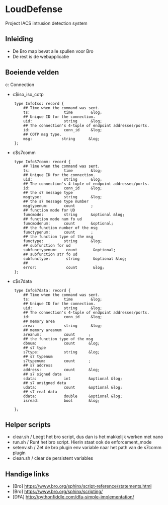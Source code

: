 # LoudDefense
Project IACS intrusion detection system

## Inleiding
* De Bro map bevat alle spullen voor Bro
* De rest is de webapplicatie

## Boeiende velden
c: Connection
* c$iso_iso_cotp
```
    type InfoIso: record {
		## Time when the command was sent.
		ts:               time        &log;
		## Unique ID for the connection.
		uid:              string      &log;
		## The connection's 4-tuple of endpoint addresses/ports.
		id:               conn_id     &log;
		## COTP msg type.
		msg:             string      &log;
    };
```
* c$s7comm
```
    type InfoS7comm: record {
		## Time when the command was sent.
		ts:               time        &log;
		## Unique ID for the connection.
		uid:              string      &log;
		## The connection's 4-tuple of endpoint addresses/ports.
		id:               conn_id     &log;
		## the s7 message type
		msgtype:          string      &log;
		## the s7 message type number
		msgtypenum:       count       ;
        ## function mode for UD
        funcmode:         string      &optional &log;
        ## function mode num fo ud
        funcmodenum:      count       &optional;
		## the function number of the msg
		functypenum:      count       ;
		## the function type of the msg
		functype:         string      &log;
        ## subfunction for ud
        subfunctypenum:    count       &optional;
        ## subfunction str fo ud
        subfunctype:       string      &optional &log;
		##
		error:             count       &log;
    };
```
* c$s7data
```
    type InfoS7data: record {
  		## Time when the command was sent.
  		ts:               time        &log;
  		## Unique ID for the connection.
  		uid:              string      &log;
  		## The connection's 4-tuple of endpoint addresses/ports.
  		id:               conn_id     &log;
  		## memory area
  		area:             string      &log;
  		## memory areanum
  		areanum:          count      ;
  		## the function type of the msg
  		dbnum:            count      &log;
  		## s7 type
  		s7type: 		  string     &log;
  		## s7 typenum
  		s7typenum:        count      ;
  		## s7 address
  		address:          count      &log;
  		## s7 signed data
  		sdata:            int        &optional &log;
  		## s7 unsigned data
  		udata:            count      &optional &log;
  		## s7 real data
  		ddata:            double     &optional &log;
  		isread:           bool       &log;
  
    };
```

## Helper scripts
* clear.sh / Leegt het bro script, dus dan is het makkelijk werken met nano
* run.sh / Runt het bro script. Hierin staat ook de enforcement_mode
* setenv.sh / Zet de bro plugin env variable naar het path van de s7comm plugin
* clean.sh / clear de persistent variables

## Handige links
* [Bro] https://www.bro.org/sphinx/script-reference/statements.html
* [Bro] https://www.bro.org/sphinx/scripting/
* [DFA] http://pythonfiddle.com/dfa-simple-implementation/